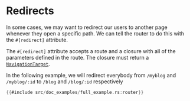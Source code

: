 # Redirects

In some cases, we may want to redirect our users to another page whenever they
open a specific path. We can tell the router to do this with the `#[redirect]`
attribute.

The `#[redirect]` attribute accepts a route and a closure with all of the parameters defined in the route. The closure must return a [`NavigationTarget`].

In the following example, we will redirect everybody from `/myblog` and `/myblog/:id` to `/blog` and `/blog/:id` respectively

```rust
{{#include src/doc_examples/full_example.rs:router}}
```

[`NavigationTarget`]: https://docs.rs/dioxus-router/latest/dioxus_router/navigation/enum.NavigationTarget.html